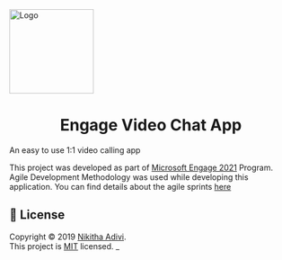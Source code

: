 <img src="https://static.vecteezy.com/system/resources/thumbnails/001/810/990/small/illustration-of-two-happy-people-talking-via-video-call-smiling-men-and-women-work-and-communicate-remotely-team-meeting-illustration-in-flat-design-vector.jpg" align = "center" alt="Logo" width="150" height="150" />
<h1 align="center">Engage Video Chat App</h1>
An easy to use 1:1 video calling app 

This project was developed as part of [Microsoft Engage 2021](https://microsoft.acehacker.com/engage2021/) Program. 
Agile Development Methodology was used while developing this application. You can find details about the agile sprints [here]()

<!-- 
## Install

```sh
git clone https://github.com/DaKeiser/mips.git
```

## Dependencies

- [iVerilog](http://iverilog.icarus.com/) HDL.
- [GTKWave](http://gtkwave.sourceforge.net/).

  * [Installation](http://inf­server.inf.uth.gr/~konstadel/resources/Icarus_Verilog_GTKWave_guide.pdf) Guide for iverilog and GTKWave

## Usage

```sh
~/mips$ iverilog mipsProcessor.v
~/mips$ ./a.out
```

## Run tests

```sh
~/mips$ gtkwave mips.vcd
```

## Description 

We have created separate modules for fetch, decode, execute, memory and writeback operations.

- Instructions are given in the file _fact.dat_. To convert the instructions into 32-bit binary codes, use [this](https://www.eg.bucknell.edu/~csci320/mips_web/).
- Dont forget to add `11111111111111111111111111111111` at the end of the set of instructions
- The value N for which the factorial must be found must be passed in it.
- Changes that you need to make once you gave a specified set of instructions:
    * Change the `parameter instruction_count` in _fetch.v_
    * Similarly change the `parameter INSTRUCTION_COUNT` in _mipsProcessor.v_ 
- Now run the following command `iverilog mipsProcessor.v` (You need to have iverilog and GTKWave installed)
- Then do an `./a.out`
- And find the response to your instruction set in either _registers.dat_ file or _mainMemory.dat_ file (Changes happening depends on the type of instruction you give)
- In our premade _fact.dat_ file our output is visible in _registers.dat_ file in line number 20 or in _mainMemory.dat_ in line number 3.
- If you want to see the number of cycles the instruction took, head over to GTKWave by running `gtkwave mips.vcd` and click on `mipsTb -> mainModule`
- Drag and drop `clock` and `curInstruction[31:0]`. You will get an estimate of the number of cycles it is taking.
- You can also check for any intermediate signal at any module to understand which signals are high or low in a particular instruction.


## Preview

- Instructions are written here. We have implemented a code to find the factorial of 5.

![Instructions File](https://github.com/DaKeiser/mips/blob/master/assets/Instructions_file.png)

- All changes in Registers are found here

![Registers File](https://github.com/DaKeiser/mips/blob/master/assets/Registers_file.png)

- All the data in main memory is stored and written back here

![Main Memory file](https://github.com/DaKeiser/mips/blob/master/assets/Data_Memory_file.png)

- Check out the stages on how the instructions are executed here

![Clock Cycles in GTKWave](https://github.com/DaKeiser/mips/blob/master/assets/Clock_cycle%20Count.png)

## Authors

👤 **Sai Rithwik M**

* Github: [@DaKeiser](https://github.com/DaKeiser)

👤 **Sama Sai Kartik**

* Github: [@Kartik-Sama](https://github.com/Kartik-Sama)

👤 **Soham Joshi**

* Github: [@soham-joshi](https://github.com/soham-joshi)

 -->
## 📝 License

Copyright © 2019 [Nikitha Adivi](https://github.com/NikiAdivi).<br />
This project is [MIT](https://github.com/NikiAdivi/engage-video-chat/blob/master/LICENSE) licensed.
_
